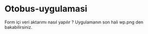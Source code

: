 # Otobus-uygulamasi
Form içi veri aktarımı nasıl yapılır ?
Uygulamanın son hali wp.png den bakabilirsiniz.
